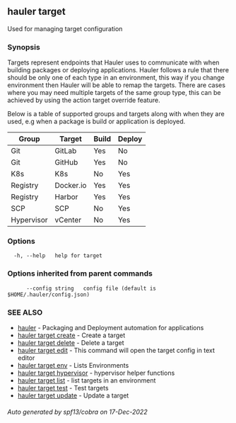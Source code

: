 ## hauler target

Used for managing target configuration

### Synopsis


Targets represent endpoints that Hauler uses to communicate with when building packages or deploying applications. Hauler follows a rule that there should be only one of each type in an environment, this way if you change environment then Hauler will be able to remap the targets.
There are cases where you may need multiple targets of the same group type, this can be achieved by using the action target override feature.

Below is a table of supported groups and targets along with when they are used, e.g when a package is build or application is deployed.

|Group      |Target    |Build |Deploy |
|---        |---       |---   |---    |
|Git        |GitLab    |Yes   |No     |
|Git        |GitHub    |Yes   |No     |
|K8s        |K8s       |No    |Yes    |
|Registry   |Docker.io |Yes   |Yes    |
|Registry   |Harbor    |Yes   |Yes    |
|SCP        |SCP       |No    |Yes    |
|Hypervisor |vCenter   |No    |Yes    |


### Options

```
  -h, --help   help for target
```

### Options inherited from parent commands

```
      --config string   config file (default is $HOME/.hauler/config.json)
```

### SEE ALSO

* [hauler](hauler.md)	 - Packaging and Deployment automation for applications
* [hauler target create](hauler_target_create.md)	 - Create a target
* [hauler target delete](hauler_target_delete.md)	 - Delete a target
* [hauler target edit](hauler_target_edit.md)	 - This command will open the target config in text editor
* [hauler target env](hauler_target_env.md)	 - Lists Environments
* [hauler target hypervisor](hauler_target_hypervisor.md)	 - hypervisor helper functions
* [hauler target list](hauler_target_list.md)	 - list targets in an environment
* [hauler target test](hauler_target_test.md)	 - Test targets
* [hauler target update](hauler_target_update.md)	 - Update a target

###### Auto generated by spf13/cobra on 17-Dec-2022
